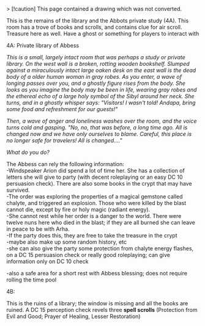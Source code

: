 \> [!caution] This page contained a drawing which was not converted.   

This is the remains of the library and the Abbots private study (4A). This room has a trove of books and scrolls, and contains clue for air scroll. Treasure here as well. Have a ghost or something for players to interact with
 
4A: Private library of Abbess
 
_This is a small, largely intact room that was perhaps a study or private library. On the west wall is a broken, rotting wooden bookshelf. Slumped against a miraculously intact large oaken desk on the east wall is the dead body of a older human woman in gray robes. As you enter, a wave of longing passes over you, and a ghostly figure rises from the body. She looks as you imagine the body may be been in life, wearing gray robes and the ethereal echo of a large holy symbol of the Sibyl around her neck. She turns, and in a ghostly whisper says: "Visitors! I wasn't told! Andapa, bring some food and refreshment for our guests!"_
 
_Then, a wave of anger and loneliness washes over the room, and the voice turns cold and gasping. "No, no, that was before, a long time ago. All is changed now and we have only ourselves to blame. Careful, this place is no longer safe for travelers! All is changed…."_
 
_What do you do?_
 
The Abbess can rely the following information:  
-Windspeaker Arion did spend a lot of time her. She has a collection of letters she will give to party (with decent roleplaying or an easy DC 10 persuasion check). There are also some books in the crypt that may have survived.  
-The order was exploring the properties of a magical gemstone called chalyte, and triggered an explosion. Those who were killed by the blast cannot die, except by fire or holy magic (radiant energy).  
-She cannot rest while her order is a danger to the world. There were twelve nuns here who died in the blast; if they are all burned she can leave in peace to be with Arha.  
-If the party does this, they are free to take the treasure in the crypt  
-maybe also make up some random history, etc  
-she can also give the party some protection from chalyte energy flashes, on a DC 15 persuasion check or really good roleplaying; can give information only on DC 10 check
 
-also a safe area for a short rest with Abbess blessing; does not require rolling the time pool
 
4B:
 
This is the ruins of a library; the window is missing and all the books are ruined. A DC 15 perception check revels three **spell scrolls** (Protection from Evil and Good; Prayer of Healing, Lesser Restoration)